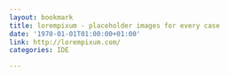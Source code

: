 ```yaml
---
layout: bookmark
title: lorempixum - placeholder images for every case
date: '1970-01-01T01:00:00+01:00'
link: http://lorempixum.com/
categories: IDE

---
```

